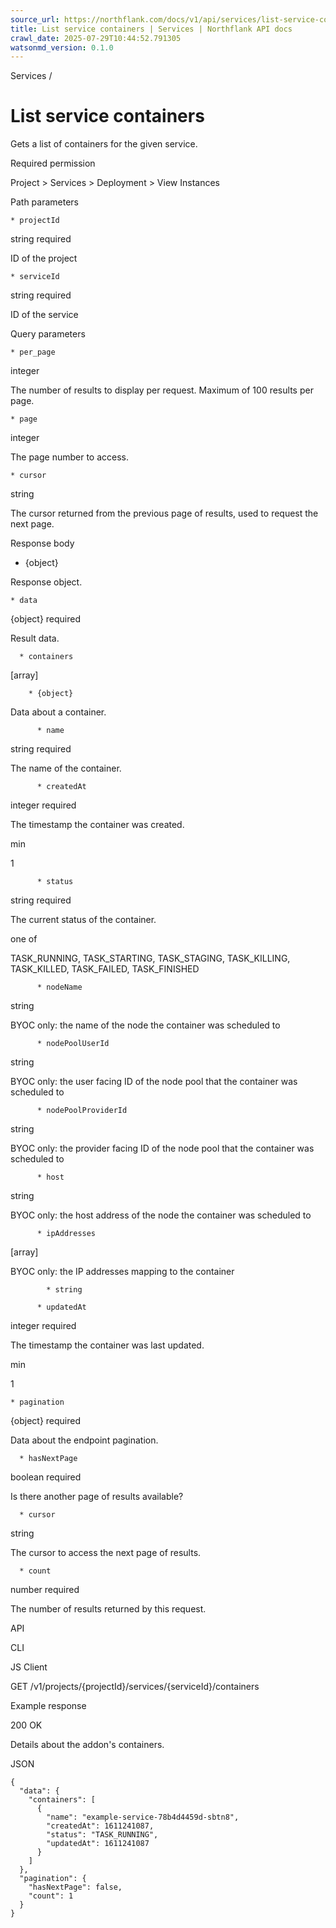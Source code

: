 ```yaml
---
source_url: https://northflank.com/docs/v1/api/services/list-service-containers
title: List service containers | Services | Northflank API docs
crawl_date: 2025-07-29T10:44:52.791305
watsonmd_version: 0.1.0
---
```


Services / 

# List service containers

Gets a list of containers for the given service.

Required permission

Project > Services > Deployment > View Instances

Path parameters

    * projectId

string required

ID of the project

    * serviceId

string required

ID of the service




Query parameters

    * per_page

integer

The number of results to display per request. Maximum of 100 results per page.

    * page

integer

The page number to access.

    * cursor

string

The cursor returned from the previous page of results, used to request the next page.




Response body

  * {object}

Response object.

    * data

{object} required

Result data.

      * containers

[array]

        * {object}

Data about a container.

          * name

string required

The name of the container.

          * createdAt

integer required

The timestamp the container was created.

min

1

          * status

string required

The current status of the container.

one of

TASK_RUNNING, TASK_STARTING, TASK_STAGING, TASK_KILLING, TASK_KILLED, TASK_FAILED, TASK_FINISHED

          * nodeName

string

BYOC only: the name of the node the container was scheduled to

          * nodePoolUserId

string

BYOC only: the user facing ID of the node pool that the container was scheduled to

          * nodePoolProviderId

string

BYOC only: the provider facing ID of the node pool that the container was scheduled to

          * host

string

BYOC only: the host address of the node the container was scheduled to

          * ipAddresses

[array]

BYOC only: the IP addresses mapping to the container

            * string

          * updatedAt

integer required

The timestamp the container was last updated.

min

1

    * pagination

{object} required

Data about the endpoint pagination.

      * hasNextPage

boolean required

Is there another page of results available?

      * cursor

string

The cursor to access the next page of results.

      * count

number required

The number of results returned by this request.




API

CLI

JS Client

GET /v1/projects/{projectId}/services/{serviceId}/containers

Example response

200 OK

Details about the addon's containers.

JSON
    
    
    {
      "data": {
        "containers": [
          {
            "name": "example-service-78b4d4459d-sbtn8",
            "createdAt": 1611241087,
            "status": "TASK_RUNNING",
            "updatedAt": 1611241087
          }
        ]
      },
      "pagination": {
        "hasNextPage": false,
        "count": 1
      }
    }